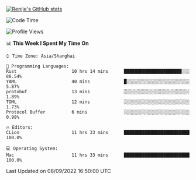 [![Renjie's GitHub stats](https://github-readme-stats.vercel.app/api?username=liurenjie1024&show_icons=true&theme=chartreuse-dark)](https://github.com/anuraghazra/github-readme-stats)

<!--START_SECTION:waka-->
![Code Time](http://img.shields.io/badge/Code%20Time-148%20hrs%208%20mins-blue)

![Profile Views](http://img.shields.io/badge/Profile%20Views-10-blue)

📊 **This Week I Spent My Time On** 

```text
⌚︎ Time Zone: Asia/Shanghai

💬 Programming Languages: 
Rust                     10 hrs 14 mins      ██████████████████████░░░   88.54% 
YAML                     40 mins             █░░░░░░░░░░░░░░░░░░░░░░░░   5.87% 
protobuf                 13 mins             ░░░░░░░░░░░░░░░░░░░░░░░░░   1.89% 
TOML                     12 mins             ░░░░░░░░░░░░░░░░░░░░░░░░░   1.73% 
Protocol Buffer          6 mins              ░░░░░░░░░░░░░░░░░░░░░░░░░   0.98%

🔥 Editors: 
CLion                    11 hrs 33 mins      █████████████████████████   100.0%

💻 Operating System: 
Mac                      11 hrs 33 mins      █████████████████████████   100.0%

```


 Last Updated on 08/09/2022 16:50:00 UTC
<!--END_SECTION:waka-->

